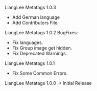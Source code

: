 LiangLee Metatags 1.0.3
* Add German language
* Add Contributors File.

LiangLee Metatags 1.0.2
 BugFixes:
* Fix languages.
* Fix Group image get hidden.
* Fix Deprecated Warnings.


LiangLee Metatags 1.0.1
* Fix Some Common Errors.

LiangLee Metatags 1.0.0 -> Initial Release
